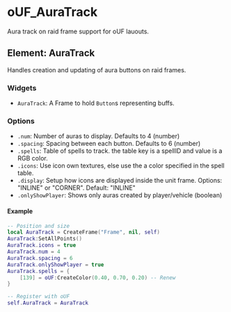# oUF_AuraTrack

Aura track on raid frame support for oUF lauouts.

## Element: AuraTrack

Handles creation and updating of aura buttons on raid frames.

### Widgets

-   `AuraTrack`: A Frame to hold `Button`s representing buffs.

### Options

-   `.num`: Number of auras to display. Defaults to 4 (number)
-   `.spacing`: Spacing between each button. Defaults to 6 (number)
-   `.spells`: Table of spells to track. the table key is a spellID and value is a RGB color.
-   `.icons`: Use icon own textures, else use the a color specified in the spell table.
-   `.display`: Setup how icons are displayed inside the unit frame. Options: "INLINE" or "CORNER". Default: "INLINE"
-   `.onlyShowPlayer`: Shows only auras created by player/vehicle (boolean)

#### Example

```lua
-- Position and size
local AuraTrack = CreateFrame("Frame", nil, self)
AuraTrack:SetAllPoints()
AuraTrack.icons = true
AuraTrack.num = 4
AuraTrack.spacing = 6
AuraTrack.onlyShowPlayer = true
AuraTrack.spells = {
    [139] = oUF:CreateColor(0.40, 0.70, 0.20) -- Renew
}

-- Register with oUF
self.AuraTrack = AuraTrack
```
